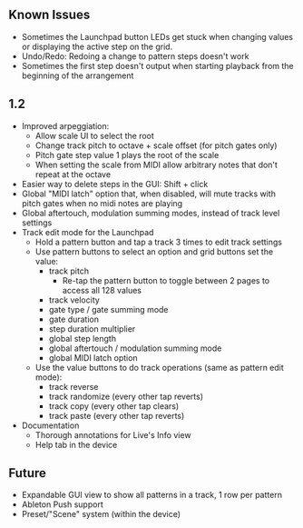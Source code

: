 ## Known Issues
- Sometimes the Launchpad button LEDs get stuck when changing values or displaying the active step on the grid.
- Undo/Redo: Redoing a change to pattern steps doesn't work
- Sometimes the first step doesn't output when starting playback from the beginning of the arrangement

## 1.2
- Improved arpeggiation:
  - Allow scale UI to select the root
  - Change track pitch to octave + scale offset (for pitch gates only)
  - Pitch gate step value 1 plays the root of the scale
  - When setting the scale from MIDI allow arbitrary notes that don't repeat at the octave
- Easier way to delete steps in the GUI: Shift + click
- Global "MIDI latch" option that, when disabled, will mute tracks with pitch gates when no midi notes are playing
- Global aftertouch, modulation summing modes, instead of track level settings
- Track edit mode for the Launchpad
  - Hold a pattern button and tap a track 3 times to edit track settings
  - Use pattern buttons to select an option and grid buttons set the value:
    - track pitch
      - Re-tap the pattern button to toggle between 2 pages to access all 128 values
    - track velocity
    - gate type / gate summing mode
    - gate duration
    - step duration multiplier
    - global step length
    - global aftertouch / modulation summing mode
    - global MIDI latch option
  - Use the value buttons to do track operations (same as pattern edit mode):
    - track reverse
    - track randomize (every other tap reverts)
    - track copy (every other tap clears)
    - track paste  (every other tap reverts)
- Documentation
  - Thorough annotations for Live's Info view
  - Help tab in the device

## Future
- Expandable GUI view to show all patterns in a track, 1 row per pattern
- Ableton Push support
- Preset/"Scene" system (within the device)
